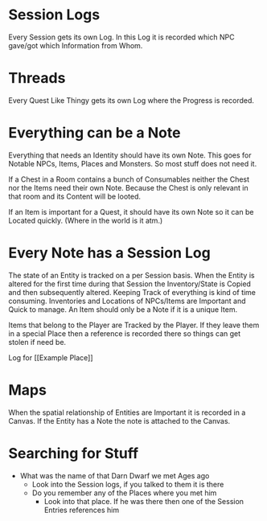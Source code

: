 # Session Logs

Every Session gets its own Log. In this Log it is recorded which NPC gave/got which Information from Whom.

# Threads

Every Quest Like Thingy gets its own Log where the Progress is recorded.

# Everything can be a Note

Everything that needs an Identity should have its own Note. This goes for Notable NPCs, Items, Places and Monsters. So most stuff does not need it.

If a Chest in a Room contains a bunch of Consumables neither the Chest nor the Items need their own Note. Because the Chest is only relevant in that room and its Content will be looted.

If an Item is important for a Quest, it should have its own Note so it can be Located quickly. (Where in the world is it atm.)

# Every Note has a Session Log

The state of an Entity is tracked on a per Session basis. When the Entity is altered for the first time during that Session the Inventory/State is Copied and then subsequently altered.
Keeping Track of everything is kind of time consuming. Inventories and Locations of NPCs/Items are Important and Quick to manage. An Item should only be a Note if it is a unique Item.

Items that belong to the Player are Tracked by the Player.
If they leave them in a special Place then a reference is recorded there so things can get stolen if need be.

Log for [[Example Place]]
# Maps

When the spatial relationship of Entities are Important it is recorded in a Canvas.
If the Entity has a Note the note is attached to the Canvas.

# Searching for Stuff

* What was the name of that Darn Dwarf we met Ages ago
	* Look into the Session logs, if you talked to them it is there
	* Do you remember any of the Places where you met him
		* Look into that place. If he was there then one of the Session Entries references him
